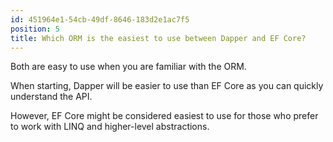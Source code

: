 ```yaml
---
id: 451964e1-54cb-49df-8646-183d2e1ac7f5
position: 5
title: Which ORM is the easiest to use between Dapper and EF Core?
---
```


Both are easy to use when you are familiar with the ORM. 

When starting, Dapper will be easier to use than EF Core as you can quickly understand the API.

However, EF Core might be considered easiest to use for those who prefer to work with LINQ and higher-level abstractions. 